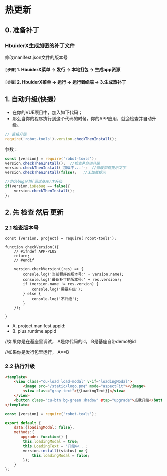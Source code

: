 # 热更新
## 0. 准备补丁
### HbuiderX生成加密的补丁文件
修改manifest.json文件的版本号

#### `[步骤]`1. HbuiderX菜单 -> 发行 -> 本地打包 -> 生成app资源
#### `[步骤]`2. HbuiderX菜单 -> 运行 -> 运行到终端 -> 3.生成热补丁


## 1. 自动升级(快捷）
* 在你的VUE项目中，加入如下代码；
* 那么当你的程序执行到这个代码的时候，你的APP应用，就会检查并自动升级。

```js
// 直接升级
require('robot-tools').version.checkThenInstall();

```

参数：

```js
const {version} = require('robot-tools');
version.checkThenInstall();  //检查并自动升级
version.checkThenInstall('加载中...');  //修改加载提示文字
version.checkThenInstall(false);   //无加载提示

//非debug环境(调试基座)才升级
if(version.isDebug == false){
	version.checkThenInstall(); 
};

```


## 2. 先 检查 然后 更新

### 2.1 检查版本号
```
const {version, project} = require('robot-tools');

function checkVersion(){
	// #ifndef APP-PLUS
	return;
	// #endif	

	version.checkVersion((res) => {
		console.log('当前程序的版本号:' + version.name);
		console.log('最新补丁的版本号:' + res.version);
		if (version.name != res.version) {
			console.log('需要升级');
		} else {
			console.log('不升级');
		}
	});
 
} 
```

* A. project.manifest.appid: 
* B. plus.runtime.appid 

//如果你是在基座里调试， A是你代码的id， B是基座自带demo的id

//如果你是发行包里运行， A==B

### 2.2 执行升级

```html
<template> 
	<view class="cu-load load-modal" v-if="loadingModal"> 
		<image src="/static/logo.png" mode="aspectFit"></image>
		<view class="gray-text">{{LoadingText}}</view>
	</view>
	<button class="cu-btn bg-green shadow" @tap="upgrade">点我升级</button>
</template>
```

```js
const {version} = require('robot-tools');

export default {
	data:{loadingModal: false}, 
	methods:{
	   upgrade: function() {
		this.loadingModal = true;
		this.LoadingText = '升级中..';
		version.install((status) => {
			this.loadingModal = false;
		});
    }
};

```

